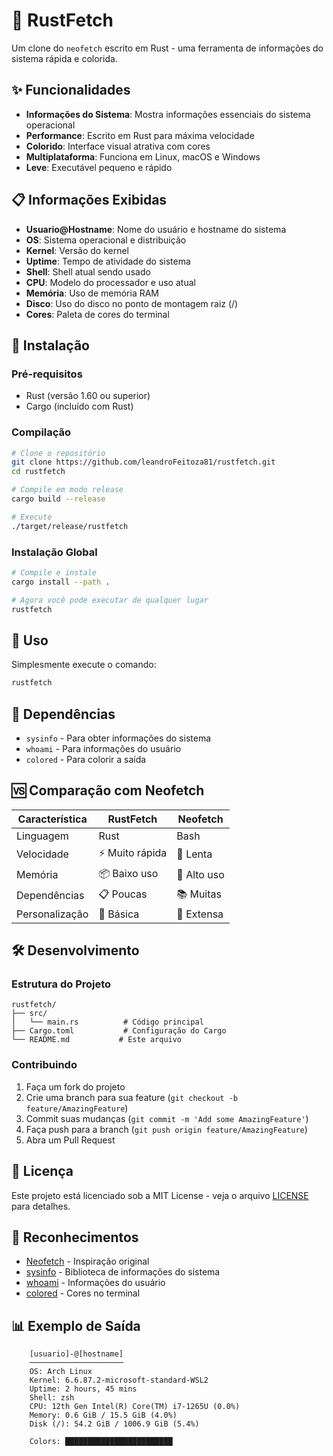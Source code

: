 # 🦀 RustFetch

Um clone do `neofetch` escrito em Rust - uma ferramenta de informações do sistema rápida e colorida.

## ✨ Funcionalidades

- **Informações do Sistema**: Mostra informações essenciais do sistema operacional
- **Performance**: Escrito em Rust para máxima velocidade
- **Colorido**: Interface visual atrativa com cores
- **Multiplataforma**: Funciona em Linux, macOS e Windows
- **Leve**: Executável pequeno e rápido

## 📋 Informações Exibidas

- **Usuario@Hostname**: Nome do usuário e hostname do sistema
- **OS**: Sistema operacional e distribuição
- **Kernel**: Versão do kernel
- **Uptime**: Tempo de atividade do sistema
- **Shell**: Shell atual sendo usado
- **CPU**: Modelo do processador e uso atual
- **Memória**: Uso de memória RAM
- **Disco**: Uso do disco no ponto de montagem raiz (/)
- **Cores**: Paleta de cores do terminal

## 🚀 Instalação

### Pré-requisitos

- Rust (versão 1.60 ou superior)
- Cargo (incluído com Rust)

### Compilação

```bash
# Clone o repositório
git clone https://github.com/leandroFeitoza81/rustfetch.git
cd rustfetch

# Compile em modo release
cargo build --release

# Execute
./target/release/rustfetch
```

### Instalação Global

```bash
# Compile e instale
cargo install --path .

# Agora você pode executar de qualquer lugar
rustfetch
```

## 🎯 Uso

Simplesmente execute o comando:

```bash
rustfetch
```

## 🔧 Dependências

- `sysinfo` - Para obter informações do sistema
- `whoami` - Para informações do usuário
- `colored` - Para colorir a saída

## 🆚 Comparação com Neofetch

| Característica | RustFetch | Neofetch |
|----------------|-----------|----------|
| Linguagem      | Rust      | Bash     |
| Velocidade     | ⚡ Muito rápida | 🐌 Lenta |
| Memória        | 📦 Baixo uso | 💾 Alto uso |
| Dependências   | 📋 Poucas | 📚 Muitas |
| Personalização | 🔧 Básica | 🎨 Extensa |

## 🛠️ Desenvolvimento

### Estrutura do Projeto

```
rustfetch/
├── src/
│   └── main.rs          # Código principal
├── Cargo.toml           # Configuração do Cargo
└── README.md           # Este arquivo
```

### Contribuindo

1. Faça um fork do projeto
2. Crie uma branch para sua feature (`git checkout -b feature/AmazingFeature`)
3. Commit suas mudanças (`git commit -m 'Add some AmazingFeature'`)
4. Faça push para a branch (`git push origin feature/AmazingFeature`)
5. Abra um Pull Request

## 📝 Licença

Este projeto está licenciado sob a MIT License - veja o arquivo [LICENSE](LICENSE) para detalhes.

## 🙏 Reconhecimentos

- [Neofetch](https://github.com/dylanaraps/neofetch) - Inspiração original
- [sysinfo](https://github.com/GuillaumeGomez/sysinfo) - Biblioteca de informações do sistema
- [whoami](https://github.com/libcala/whoami) - Informações do usuário
- [colored](https://github.com/colored-rs/colored) - Cores no terminal

## 📊 Exemplo de Saída

```
    [usuario]-@[hostname]
    ─────────────────────
    OS: Arch Linux
    Kernel: 6.6.87.2-microsoft-standard-WSL2
    Uptime: 2 hours, 45 mins
    Shell: zsh
    CPU: 12th Gen Intel(R) Core(TM) i7-1265U (0.0%)
    Memory: 0.6 GiB / 15.5 GiB (4.0%)
    Disk (/): 54.2 GiB / 1006.9 GiB (5.4%)

    Colors: ████████████████████████
```
